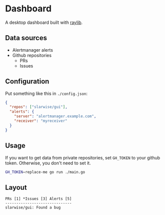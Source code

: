 # Dashboard

A desktop dashboard built with [raylib](https://www.raylib.com/).

## Data sources

- Alertmanager alerts
- Github repositories
  - PRs
  - Issues

## Configuration

Put something like this in `./config.json`:

```json
{
  "repos": ["slarwise/gui"],
  "alerts": {
    "server": "alertmanager.example.com",
    "receiver": "myreceiver"
  }
}
```

## Usage

If you want to get data from private repositories, set `GH_TOKEN` to your github token. Otherwise, you don't need to set it.

```sh
GH_TOKEN=replace-me go run ./main.go
```

## Layout

```
PRs [1] *Issues [3] Alerts [5]
------------------------------
slarwise/gui: Found a bug
```
